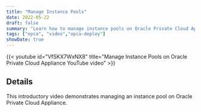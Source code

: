 ```yaml
---
title: "Manage Instance Pools"
date: 2022-05-22
draft: false
summary: "Learn how to manage instance pools on Oracle Private Cloud Applicance."
tags: ["opca", "video","opca-deploy"]
showDate: true
---
```


{{< youtube id="VfSKX7WxNX8" title="Manage Instance Pools on Oracle Private Cloud Appliance YouTube video" >}}

## Details

This introductory video demonstrates managing an instance pool on Oracle Private Cloud Appliance.
